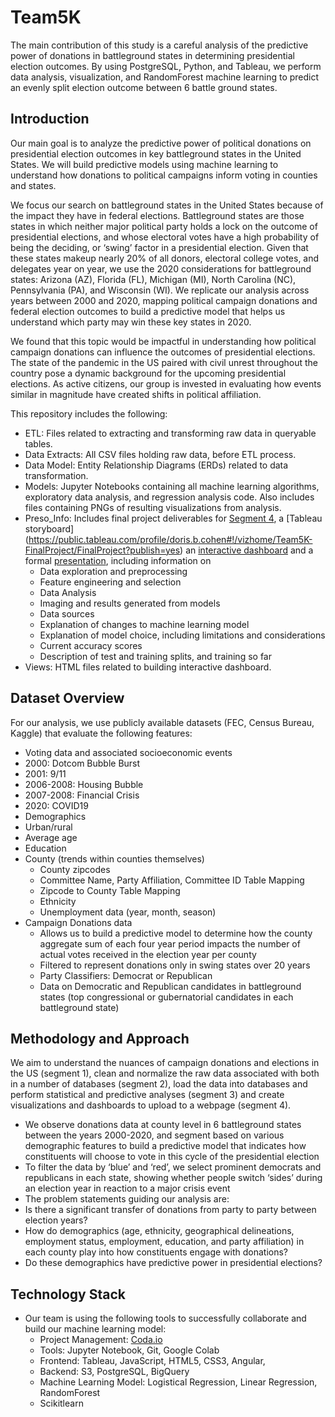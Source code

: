 # Team5K

The main contribution of this study is a careful analysis of the predictive power of donations in battleground states in determining presidential election outcomes. By using PostgreSQL, Python, and Tableau, we perform data analysis, visualization, and RandomForest machine learning to predict an evenly split election outcome between 6 battle ground states.

## Introduction
Our main goal is to analyze the predictive power of political donations on presidential election outcomes in key battleground states in the United States. We will build predictive models using machine learning to understand how donations to political campaigns inform voting in counties and states. 

We focus our search on battleground states in the United States because of the impact they have in federal elections. Battleground states are those states in which neither major political party holds a lock on the outcome of presidential elections, and whose electoral votes have a high probability of being the deciding, or ‘swing’ factor in a presidential election. Given that these states makeup nearly 20% of all donors, electoral college votes, and delegates year on year, we use the 2020 considerations for battleground states: Arizona (AZ), Florida (FL), Michigan (MI), North Carolina (NC), Pennsylvania (PA), and Wisconsin (WI). We replicate our analysis across years between 2000 and 2020, mapping political campaign donations and federal election outcomes to build a predictive model that helps us understand which party may win these key states in 2020.

We found that this topic would be impactful in understanding how political campaign donations can influence the outcomes of presidential elections. The state of the pandemic in the US paired with civil unrest throughout the country pose a dynamic background for the upcoming presidential elections. As active citizens, our group is invested in evaluating how events similar in magnitude have created shifts in political affiliation.

This repository includes the following:
  * ETL: Files related to extracting and transforming raw data in queryable tables. 
  * Data Extracts: All CSV files holding raw data, before ETL process.
  * Data Model: Entity Relationship Diagrams (ERDs) related to data transformation.
  * Models: Jupyter Notebooks containing all machine learning algorithms, exploratory data analysis, and regression analysis code. Also includes files containing PNGs of resulting visualizations from analysis.
  * Preso_Info: Includes final project deliverables for [Segment 4](https://github.com/GodIsLove4U/Team5K/tree/master/final_deliverables), a [Tableau storyboard] (https://public.tableau.com/profile/doris.b.cohen#!/vizhome/Team5K-FinalProject/FinalProject?publish=yes) an [interactive dashboard](http://team5k.herokuapp.com/) and a formal [presentation](https://docs.google.com/presentation/d/1ijhyfkdBBYox_7o6rQUraLtBufkcBuDwIpVaxm5wSqs/edit?usp=sharing), including information on
    * Data exploration and preprocessing
    * Feature engineering and selection
    * Data Analysis
    * Imaging and results generated from models
    * Data sources
    * Explanation of changes to machine learning model
    * Explanation of model choice, including limitations and considerations
    * Current accuracy scores
    * Description of test and training splits, and training so far
  * Views: HTML files related to building interactive dashboard.

## Dataset Overview

For our analysis, we use publicly available datasets (FEC, Census Bureau, Kaggle) that evaluate the following features:
* Voting data and associated socioeconomic events
 * 2000: Dotcom Bubble Burst
 * 2001: 9/11
 * 2006-2008: Housing Bubble
 * 2007-2008: Financial Crisis
 * 2020: COVID19
* Demographics
 * Urban/rural
 * Average age
 * Education
 * County (trends within counties themselves)
   * County zipcodes
   * Committee Name, Party Affiliation, Committee ID Table Mapping
   * Zipcode to County Table Mapping
   * Ethnicity
   * Unemployment data (year, month, season)
* Campaign Donations data
   * Allows us to build a predictive model to determine how the county aggregate sum of each four year period impacts the number of actual votes received in the election year per county
   * Filtered to represent donations only in swing states over 20 years
   * Party Classifiers: Democrat or Republican
   * Data on Democratic and Republican candidates in battleground states (top congressional or gubernatorial candidates in each battleground state)
    
## Methodology and Approach
We aim to understand the nuances of campaign donations and elections in the US (segment 1), clean and normalize the raw data associated with both in a number of databases (segment 2), load the data into databases and perform statistical and predictive analyses (segment 3) and create visualizations and dashboards to upload to a webpage (segment 4).
* We observe donations data at county level in 6 battleground states between the years 2000-2020, and segment based on various demographic features to build a predictive model that indicates how constituents will choose to vote in this cycle of the presidential election
* To filter the data by ‘blue’ and ‘red’, we select prominent democrats and republicans in each state, showing whether people switch ‘sides’ during an election year in reaction to a major crisis event
* The problem statements guiding our analysis are:
 * Is there a significant transfer of donations from party to party between election years?
 * How do demographics (age, ethnicity, geographical delineations, employment status, employment, education, and party affiliation) in each county play into how constituents engage with donations?
 * Do these demographics have predictive power in presidential elections?

## Technology Stack
  * Our team is using the following tools to successfully collaborate and build our machine learning model:
    * Project Management: [Coda.io](http://coda.io)
    * Tools: Jupyter Notebook, Git, Google Colab
    * Frontend: Tableau, JavaScript, HTML5, CSS3, Angular, 
    * Backend: S3, PostgreSQL, BigQuery
    * Machine Learning Model: Logistical Regression, Linear Regression, RandomForest
    * Scikitlearn 
